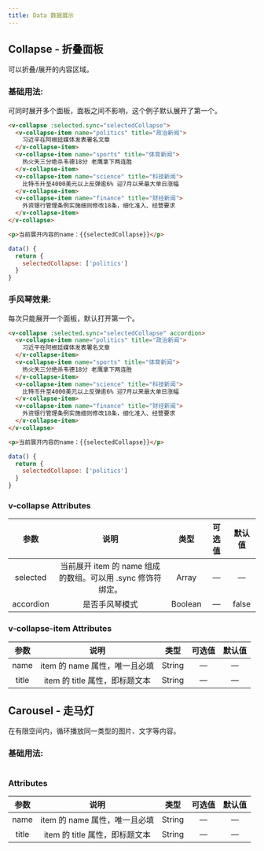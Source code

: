 ```yaml
---
title: Data 数据展示
---
```


## Collapse - 折叠面板

可以折叠/展开的内容区域。

### 基础用法:

可同时展开多个面板，面板之间不影响，这个例子默认展开了第一个。

<ClientOnly>
  <collapse-demo1></collapse-demo1>
</ClientOnly>

```HTML
<v-collapse :selected.sync="selectedCollapse">
  <v-collapse-item name="politics" title="政治新闻">
    习近平在阿根廷媒体发表署名文章
  </v-collapse-item>
  <v-collapse-item name="sports" title="体育新闻">
    热火失三分绝杀韦德18分 老鹰拿下两连胜
  </v-collapse-item>
  <v-collapse-item name="science" title="科技新闻">
    比特币升至4000美元以上反弹逾6% 迎7月以来最大单日涨幅
  </v-collapse-item>
  <v-collapse-item name="finance" title="财经新闻">
    外资银行管理条例实施细则修改18条，细化准入、经营要求
  </v-collapse-item>
</v-collapse>

<p>当前展开内容的name：{{selectedCollapse}}</p>
```
```js
data() {
  return {
    selectedCollapse: ['politics']
  }
}
```

### 手风琴效果:

每次只能展开一个面板，默认打开第一个。

<ClientOnly>
  <collapse-demo2></collapse-demo2>
</ClientOnly>

```HTML
<v-collapse :selected.sync="selectedCollapse" accordion>
  <v-collapse-item name="politics" title="政治新闻">
    习近平在阿根廷媒体发表署名文章
  </v-collapse-item>
  <v-collapse-item name="sports" title="体育新闻">
    热火失三分绝杀韦德18分 老鹰拿下两连胜
  </v-collapse-item>
  <v-collapse-item name="science" title="科技新闻">
    比特币升至4000美元以上反弹逾6% 迎7月以来最大单日涨幅
  </v-collapse-item>
  <v-collapse-item name="finance" title="财经新闻">
    外资银行管理条例实施细则修改18条，细化准入、经营要求
  </v-collapse-item>
</v-collapse>

<p>当前展开内容的name：{{selectedCollapse}}</p>
```
```js
data() {
  return {
    selectedCollapse: ['politics']
  }
}
```

### v-collapse Attributes
参数 | 说明 | 类型 | 可选值 | 默认值
:-:| :-: | :-: | :-: | :-: 
selected | 当前展开 item 的 name 组成的数组。可以用 .sync 修饰符绑定。 | Array | — | —
accordion | 是否手风琴模式 | Boolean | — | false

### v-collapse-item Attributes
参数 | 说明 | 类型 | 可选值 | 默认值
:-:| :-: | :-: | :-: | :-: 
name | item 的 name 属性，唯一且必填 | String | — | —
title | item 的 title 属性，即标题文本 | String | — | —

## Carousel - 走马灯

在有限空间内，循环播放同一类型的图片、文字等内容。

### 基础用法:

<ClientOnly>
  <carousel-demo></carousel-demo>
</ClientOnly>

```HTML
```
###  Attributes
参数 | 说明 | 类型 | 可选值 | 默认值
:-:| :-: | :-: | :-: | :-: 
name | item 的 name 属性，唯一且必填 | String | — | —
title | item 的 title 属性，即标题文本 | String | — | —